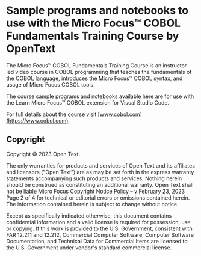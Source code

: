 # Sample programs and notebooks to use with the Micro Focus&trade; COBOL Fundamentals Training Course by OpenText

The Micro Focus&trade; COBOL Fundamentals Training Course is an instructor-led video course in COBOL programming that teaches the fundamentals of the COBOL language, introduces the Micro Focus&trade; COBOL syntax, and usage of Micro Focus COBOL tools.

The course sample programs and notebooks available here are for use with the Learn Micro Focus&trade; COBOL extension for Visual Studio Code.

For full details about the course visit [www.cobol.com](https://www.cobol.com).

## Copyright

Copyright &copy; 2023 Open Text.

The only warranties for products and services of Open Text and its affiliates and licensors ("Open Text") are as may be set forth in the express warranty statements accompanying such products and services. Nothing herein should be construed as constituting an additional warranty. Open Text shall not be liable Micro Focus Copyright Notice Policy – v February 23, 2023 Page 2 of 4 for technical or editorial errors or omissions contained herein. The information contained herein is subject to change without notice.

Except as specifically indicated otherwise, this document contains confidential information and a valid license is required for possession, use or copying. If this work is provided to the U.S. Government, consistent with FAR 12.211 and 12.212, Commercial Computer Software, Computer Software Documentation, and Technical Data for Commercial Items are licensed to the U.S. Government under vendor's standard commercial license.
